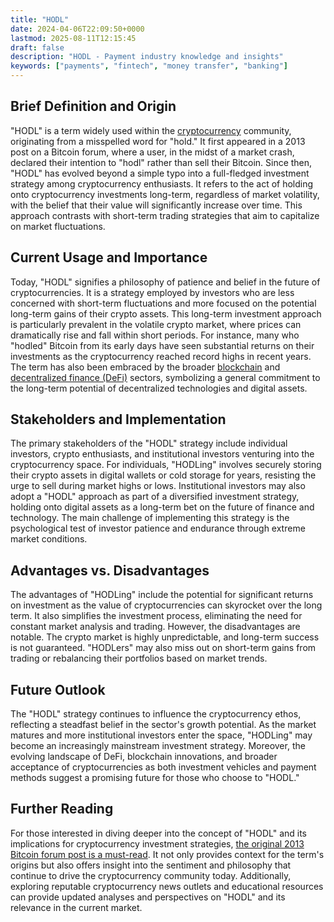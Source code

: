 ```yaml
---
title: "HODL"
date: 2024-04-06T22:09:50+0000
lastmod: 2025-08-11T12:15:45
draft: false
description: "HODL - Payment industry knowledge and insights"
keywords: ["payments", "fintech", "money transfer", "banking"]
---
```


## Brief Definition and Origin

"HODL" is a term widely used within the [cryptocurrency](https://faisalkhanllc.xyz/resources/payments-wiki/c/cryptocurrency/) community, originating from a misspelled word for "hold." It first appeared in a 2013 post on a Bitcoin forum, where a user, in the midst of a market crash, declared their intention to "hodl" rather than sell their Bitcoin. Since then, "HODL" has evolved beyond a simple typo into a full-fledged investment strategy among cryptocurrency enthusiasts. It refers to the act of holding onto cryptocurrency investments long-term, regardless of market volatility, with the belief that their value will significantly increase over time. This approach contrasts with short-term trading strategies that aim to capitalize on market fluctuations.

## Current Usage and Importance

Today, "HODL" signifies a philosophy of patience and belief in the future of cryptocurrencies. It is a strategy employed by investors who are less concerned with short-term fluctuations and more focused on the potential long-term gains of their crypto assets. This long-term investment approach is particularly prevalent in the volatile crypto market, where prices can dramatically rise and fall within short periods. For instance, many who "hodled" Bitcoin from its early days have seen substantial returns on their investments as the cryptocurrency reached record highs in recent years. The term has also been embraced by the broader [blockchain](https://faisalkhanllc.xyz/resources/payments-wiki/b/blockchain/) and [decentralized finance (DeFi)](https://faisalkhanllc.xyz/resources/payments-wiki/d/decentralized-finance-defi/) sectors, symbolizing a general commitment to the long-term potential of decentralized technologies and digital assets.

## Stakeholders and Implementation

The primary stakeholders of the "HODL" strategy include individual investors, crypto enthusiasts, and institutional investors venturing into the cryptocurrency space. For individuals, "HODLing" involves securely storing their crypto assets in digital wallets or cold storage for years, resisting the urge to sell during market highs or lows. Institutional investors may also adopt a "HODL" approach as part of a diversified investment strategy, holding onto digital assets as a long-term bet on the future of finance and technology. The main challenge of implementing this strategy is the psychological test of investor patience and endurance through extreme market conditions.

## Advantages vs. Disadvantages

The advantages of "HODLing" include the potential for significant returns on investment as the value of cryptocurrencies can skyrocket over the long term. It also simplifies the investment process, eliminating the need for constant market analysis and trading. However, the disadvantages are notable. The crypto market is highly unpredictable, and long-term success is not guaranteed. "HODLers" may also miss out on short-term gains from trading or rebalancing their portfolios based on market trends.

## Future Outlook

The "HODL" strategy continues to influence the cryptocurrency ethos, reflecting a steadfast belief in the sector's growth potential. As the market matures and more institutional investors enter the space, "HODLing" may become an increasingly mainstream investment strategy. Moreover, the evolving landscape of DeFi, blockchain innovations, and broader acceptance of cryptocurrencies as both investment vehicles and payment methods suggest a promising future for those who choose to "HODL."

## Further Reading

For those interested in diving deeper into the concept of "HODL" and its implications for cryptocurrency investment strategies, [the original 2013 Bitcoin forum post is a must-read](https://bitcointalk.org/index.php?topic=375643.0). It not only provides context for the term's origins but also offers insight into the sentiment and philosophy that continue to drive the cryptocurrency community today. Additionally, exploring reputable cryptocurrency news outlets and educational resources can provide updated analyses and perspectives on "HODL" and its relevance in the current market.